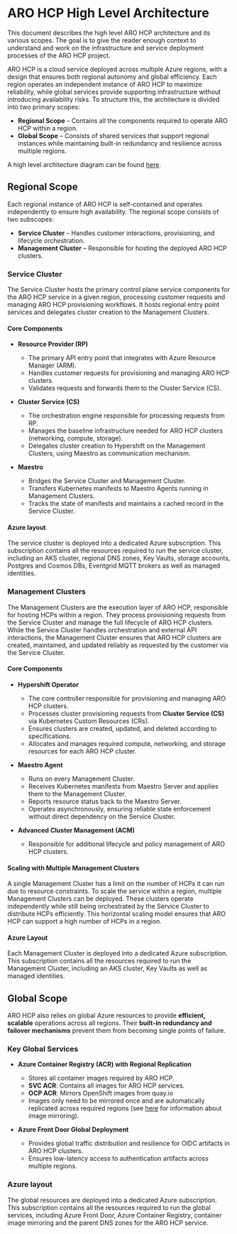 # ARO HCP High Level Architecture

This document describes the high level ARO HCP architecture and its various scopes. The goal is to give the reader enough context to understand and work on the infrastructure and service deployment processes of the ARO HCP project.

ARO HCP is a cloud service deployed across multiple Azure regions, with a design that ensures both regional autonomy and global efficiency. Each region operates an independent instance of ARO HCP to maximize reliability, while global services provide supporting infrastructure without introducing availability risks. To structure this, the architecture is divided into two primary scopes:

- **Regional Scope** – Contains all the components required to operate ARO HCP within a region.
- **Global Scope** – Consists of shared services that support regional instances while maintaining built-in redundancy and resilience across multiple regions.

A high level architecture diagram can be found [here](https://link.excalidraw.com/l/1NnYvmogbSd/2I3z0Ishpo0).

## Regional Scope

Each regional instance of ARO HCP is self-contained and operates independently to ensure high availability. The regional scope consists of two subscopes:

- **Service Cluster** – Handles customer interactions, provisioning, and lifecycle orchestration.
- **Management Cluster** – Responsible for hosting the deployed ARO HCP clusters.

### Service Cluster

The Service Cluster hosts the primary control plane service components for the ARO HCP service in a given region, processing customer requests and managing ARO HCP provisioning workflows. It hosts regional entry point services and delegates cluster creation to the Management Clusters.

#### Core Components

- **Resource Provider (RP)**
  - The primary API entry point that integrates with Azure Resource Manager (ARM).
  - Handles customer requests for provisioning and managing ARO HCP clusters.
  - Validates requests and forwards them to the Cluster Service (CS).

- **Cluster Service (CS)**
  - The orchestration engine responsible for processing requests from RP.
  - Manages the baseline infrastructure needed for ARO HCP clusters (networking, compute, storage).
  - Delegates cluster creation to Hypershift on the Management Clusters, using Maestro as communication mechanism.

- **Maestro**
  - Bridges the Service Cluster and Management Cluster.
  - Transfers Kubernetes manifests to Maestro Agents running in Management Clusters.
  - Tracks the state of manifests and maintains a cached record in the Service Cluster.

#### Azure layout

The service cluster is deployed into a dedicated Azure subscription. This subscription contains all the resources required to run the service cluster, including an AKS cluster, regional DNS zones, Key Vaults, storage accounts, Postgres and Cosmos DBs, Eventgrid MQTT brokers as well as managed identities.

### **Management Clusters**

The Management Clusters are the execution layer of ARO HCP, responsible for hosting HCPs within a region. They process provisioning requests from the Service Cluster and manage the full lifecycle of ARO HCP clusters. While the Service Cluster handles orchestration and external API interactions, the Management Cluster ensures that ARO HCP clusters are created, maintained, and updated reliably as requested by the customer via the Service Cluster.

#### Core Components

- **Hypershift Operator**
  - The core controller responsible for provisioning and managing ARO HCP clusters.
  - Processes cluster provisioning requests from **Cluster Service (CS)** via Kubernetes Custom Resources (CRs).
  - Ensures clusters are created, updated, and deleted according to specifications.
  - Allocates and manages required compute, networking, and storage resources for each ARO HCP cluster.

- **Maestro Agent**
  - Runs on every Management Cluster.
  - Receives Kubernetes manifests from Maestro Server and applies them to the Management Cluster.
  - Reports resource status back to the Maestro Server.
  - Operates asynchronously, ensuring reliable state enforcement without direct dependency on the Service Cluster.

- **Advanced Cluster Management (ACM)**
  - Responsible for additional lifecycle and policy management of ARO HCP clusters.

#### Scaling with Multiple Management Clusters

A single Management Cluster has a limit on the number of HCPs it can run due to resource constraints. To scale the service within a region, multiple Management Clusters can be deployed. These clusters operate independently while still being orchestrated by the Service Cluster to distribute HCPs efficiently. This horizontal scaling model ensures that ARO HCP can support a high number of HCPs in a region.

#### Azure Layout

Each Management Cluster is deployed into a dedicated Azure subscription. This subscription contains all the resources required to run the Management Cluster, including an AKS cluster, Key Vaults as well as managed identities.

## Global Scope

ARO HCP also relies on global Azure resources to provide **efficient, scalable** operations across all regions. Their **built-in redundancy and failover mechanisms** prevent them from becoming single points of failure.

### Key Global Services

- **Azure Container Registry (ACR) with Regional Replication**
  - Stores all container images required by ARO HCP.
  - **SVC ACR**: Contains all images for ARO HCP services.
  - **OCP ACR**: Mirrors OpenShift images from quay.io
  - Images only need to be mirrored once and are automatically replicated across required regions (see [here](acrs-and-images.md) for information about image mirroring).

- **Azure Front Door Global Deployment**
  - Provides global traffic distribution and resilience for OIDC artifacts in ARO HCP clusters.
  - Ensures low-latency access to authentication artifacts across multiple regions.

### Azure layout

The global resources are deployed into a dedicated Azure subscription. This subscription contains all the resources required to run the global services, including Azure Front Door, Azure Container Registry, container image mirroring and the parent DNS zones for the ARO HCP service.
